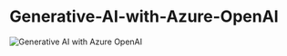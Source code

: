 # Generative-AI-with-Azure-OpenAI
![Generative AI with Azure OpenAI](https://learn.microsoft.com/en-us/collections/ykznh238dk5k?WT.mc_id=cloudskillschallenge_7f1dc76e-44d9-475f-9419-a6d1f579f9d8)
